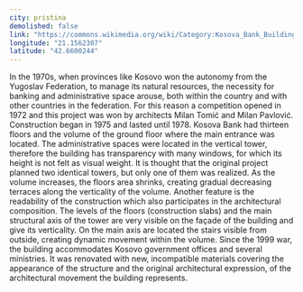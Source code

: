 ```yaml
---
city: pristina
demolished: false
link: "https://commons.wikimedia.org/wiki/Category:Kosova_Bank_Building"
longitude: "21.1562307"
latitude: "42.6600244"
---
```

In the 1970s, when provinces like Kosovo won the autonomy from the Yugoslav Federation, to manage its natural resources, the necessity for banking and administrative space arouse, both within the country and with other countries in the federation. For this reason a competition opened in 1972 and this project was won by architects Milan Tomić and Milan Pavlović. Construction began in 1975 and lasted until 1978. Kosova Bank had thirteen floors and the volume of the ground floor where the main entrance was located. The administrative spaces were located in the vertical tower, therefore the building has transparency with many windows, for which its height is not felt as visual weight. It is thought that the original project planned two identical towers, but only one of them was realized. As the volume increases, the floors area shrinks, creating gradual decreasing terraces along the verticality of the volume. Another feature is the readability of the construction which also participates in the architectural composition. The levels of the floors (construction slabs) and the main structural axis of the tower are very visible on the façade of the building and give its verticality. On the main axis are located the stairs visible from outside, creating dynamic movement within the volume. Since the 1999 war, the building accommodates Kosovo government offices and several ministries. It was renovated with new, incompatible materials covering the appearance of the structure and the original architectural expression, of the architectural movement the building represents.
